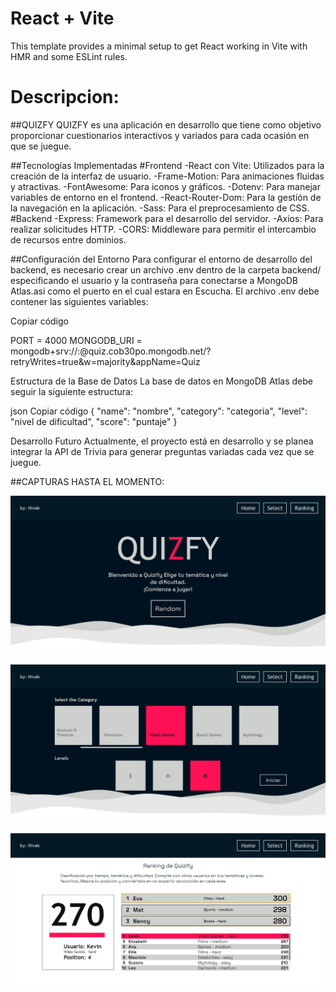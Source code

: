 # React + Vite

This template provides a minimal setup to get React working in Vite with HMR and some ESLint rules.

# Descripcion:
##QUIZFY
QUIZFY es una aplicación en desarrollo que tiene como objetivo proporcionar cuestionarios interactivos y variados para cada ocasión en que se juegue.

##Tecnologías Implementadas
#Frontend
-React con Vite: Utilizados para la creación de la interfaz de usuario.
-Frame-Motion: Para animaciones fluidas y atractivas.
-FontAwesome: Para iconos y gráficos.
-Dotenv: Para manejar variables de entorno en el frontend.
-React-Router-Dom: Para la gestión de la navegación en la aplicación.
-Sass: Para el preprocesamiento de CSS.
#Backend
-Express: Framework para el desarrollo del servidor.
-Axios: Para realizar solicitudes HTTP.
-CORS: Middleware para permitir el intercambio de recursos entre dominios.

##Configuración del Entorno
Para configurar el entorno de desarrollo del backend, es necesario crear un archivo .env dentro de la carpeta backend/ especificando el usuario y la contraseña para conectarse a MongoDB Atlas.asi como el puerto en el cual estara en Escucha. El archivo .env debe contener las siguientes variables:

Copiar código

PORT = 4000
MONGODB_URI = mongodb+srv://<user>:<password>@quiz.cob30po.mongodb.net/?retryWrites=true&w=majority&appName=Quiz

Estructura de la Base de Datos
La base de datos en MongoDB Atlas debe seguir la siguiente estructura:

json
Copiar código
{
  "name": "nombre",
  "category": "categoria",
  "level": "nivel de dificultad",
  "score": "puntaje"
}

Desarrollo Futuro
Actualmente, el proyecto está en desarrollo y se planea integrar la API de Trivia para generar preguntas variadas cada vez que se juegue.

##CAPTURAS HASTA EL MOMENTO:

![INICIO](../Captura/inicio.png)

![SELECT](../Captura/select.png)

![RANKING](../Captura/ranking.png)







